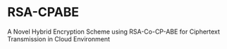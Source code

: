 # RSA-CPABE
A Novel Hybrid Encryption Scheme using RSA-Co-CP-ABE for Ciphertext Transmission in Cloud Environment
